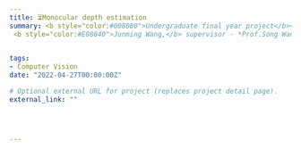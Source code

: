 ```yaml
---
title: ⏳Monocular depth estimation
summary: <b style="color:#008080">Undergraduate final year project</b></br> 
 <b style="color:#E08040">Junming Wang,</b> supervisor - *Prof.Song Wang*  </br>
 

tags:
- Computer Vision
date: "2022-04-27T00:00:00Z"

# Optional external URL for project (replaces project detail page).
external_link: ""




---
```

